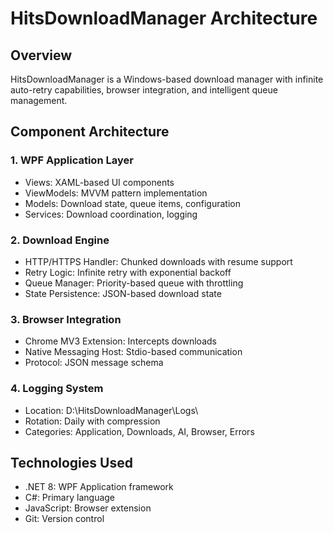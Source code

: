 # HitsDownloadManager Architecture
## Overview
HitsDownloadManager is a Windows-based download manager with infinite auto-retry capabilities, browser integration, and intelligent queue management.
## Component Architecture
### 1. WPF Application Layer
- Views: XAML-based UI components
- ViewModels: MVVM pattern implementation
- Models: Download state, queue items, configuration
- Services: Download coordination, logging
### 2. Download Engine
- HTTP/HTTPS Handler: Chunked downloads with resume support
- Retry Logic: Infinite retry with exponential backoff
- Queue Manager: Priority-based queue with throttling
- State Persistence: JSON-based download state
### 3. Browser Integration
- Chrome MV3 Extension: Intercepts downloads
- Native Messaging Host: Stdio-based communication
- Protocol: JSON message schema
### 4. Logging System
- Location: D:\HitsDownloadManager\Logs\
- Rotation: Daily with compression
- Categories: Application, Downloads, AI, Browser, Errors
## Technologies Used
- .NET 8: WPF Application framework
- C#: Primary language
- JavaScript: Browser extension
- Git: Version control

